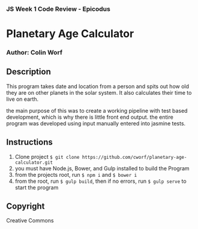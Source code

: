 ### JS Week 1 Code Review - Epicodus

# Planetary Age Calculator

### Author: Colin Worf

## Description

This program takes date and location from a person and spits out how old they are on other planets in the solar system. It also calculates their time to live on earth.

the main purpose of this was to create a working pipeline with test based development, which is why there is little front end output. the entire program was developed using input manually entered into jasmine tests.

## Instructions

1. Clone project ```$ git clone https://github.com/cworf/planetary-age-calculator.git ```
2. you must have Node.js, Bower, and Gulp installed to build the Program
3. from the projects root, run ```$ npm i``` and ```$ bower i```
4. from the root, run ```$ gulp build```, then if no errors, run ```$ gulp serve``` to start the program


## Copyright

Creative Commons
